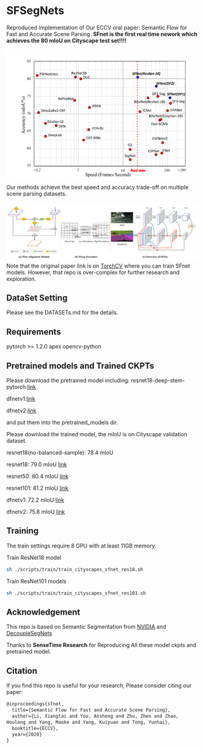 # SFSegNets
Reproduced Implementation of Our ECCV oral paper: Semantic Flow for Fast and Accurate Scene Parsing.
**SFnet is the first real time nework which achieves the 80 mIoU on Cityscape test set!!!!**
 
![avatar](./figs/sfnet_res.png)
Our methods achieve the best speed and accuracy trade-off on multiple scene parsing datasets.  

![avatar](./figs/sfnets.png)
Note that the original paper link is on [TorchCV](https://github.com/donnyyou/torchcv) where you can train SFnet models. 
However, that repo is over-complex for further research and exploration.


## DataSet Setting
Please see the DATASETs.md for the details.

## Requirements

pytorch >= 1.2.0
apex
opencv-python

## Pretrained models and Trained CKPTs
Please download the pretrained model including:
resnet18-deep-stem-pytorch:[link](https://drive.google.com/file/d/16mcWZSWbV3hkFWJ2cP_eJRQ6Nr1BncCp/view?usp=sharing)

dfnetv1:[link](https://drive.google.com/file/d/1xkkmIjKUbMifcrKdWU7I_-Jx_1YQAXfN/view?usp=sharing)

dfnetv2:[link](https://drive.google.com/file/d/1ZRRE99BPhbXwq-ZzO8A5GFmfCe7zxMsz/view?usp=sharing)


and put them into the pretrained_models dir.

Please download the trained model, the mIoU is on Cityscape validation dataset.

resnet18(no-balanced-sample): 78.4 mIoU 

resnet18: 79.0 mIoU [link](https://drive.google.com/file/d/1X7w1HYrSXOJBkfRJuxtXdmR0BXUR-hR8/view?usp=sharing)

resnet50: 80.4 mIoU [link](https://drive.google.com/file/d/1oAOPISp_Rqva_9whsF7eE3pFxuGSc1Wf/view?usp=sharing)

resnet101: 81.2 mIoU [link](https://drive.google.com/file/d/1YPLBTnMit-ybR5pwUhjs-y4KMoT9CvPc/view?usp=sharing)

dfnetv1: 72.2 mIoU [link](https://drive.google.com/file/d/1aP9d4QVbGvBTABOFvi-okOs6DmJU8njH/view?usp=sharing)

dfnetv2: 75.8 mIoU [link](https://drive.google.com/file/d/1iGE9IYImdrs5p0i3k85OoCQzuSUNhjNU/view?usp=sharing)


## Training 

The train settings require 8 GPU with at least 11GB memory.


Train ResNet18 model
```bash
sh ./scripts/train/train_cityscapes_sfnet_res18.sh
```

Train ResNet101 models

```bash
sh ./scripts/train/train_cityscapes_sfnet_res101.sh
```



## Acknowledgement 
This repo is based on Semantic Segmentation from [NVIDIA](https://github.com/NVIDIA/semantic-segmentation) and [DecoupleSegNets](https://github.com/lxtGH/DecoupleSegNets)

Thanks to **SenseTime Research** for Reproducing All these model ckpts and pretrained model.

## Citation
If you find this repo is useful for your research, Please consider citing our paper:


```
@inproceedings{sfnet,
  title={Semantic Flow for Fast and Accurate Scene Parsing},
  author={Li, Xiangtai and You, Ansheng and Zhu, Zhen and Zhao, Houlong and Yang, Maoke and Yang, Kuiyuan and Tong, Yunhai},
  booktitle={ECCV},
  year={2020}
}
```

